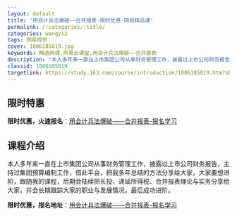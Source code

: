 ```yaml
---
layout: default
title: '用会计兵法爆破——合并报表-限时优惠-网易精品课'
permalink: /:categories/:title/
categories: wangyi2
tags: 网易提供
cover: 1006185019.jpg
keywords: 精选网课,网易云课堂,用会计兵法爆破——合并报表
description: '本人多年来一直在上市集团公司从事财务管理工作，披露过上市公司财务报告，主持过集团预算编制工作，借此平台，把我多年总结的方'
classid: 1006185019
targetlink: https://study.163.com/course/introduction/1006185019.htm?share=1&shareId=1025206652&utm_campaign=share&utm_medium=iphoneShare&utm_source=&utm_u=1025206652
---
```


## 限时特惠

**限时优惠，火速报名**：[用会计兵法爆破——合并报表-报名学习](https://study.163.com/course/introduction/1006185019.htm?share=1&shareId=1025206652&utm_campaign=share&utm_medium=iphoneShare&utm_source=&utm_u=1025206652)

## 课程介绍

本人多年来一直在上市集团公司从事财务管理工作，披露过上市公司财务报告，主持过集团预算编制工作，借此平台，把我多年总结的方法分享给大家，大家要想进阶，跟随我的课程，后期会陆续把长投、递延所得税、合并报表理论与实务分享给大家，并会长期跟踪大家的职业与发展情况，最后成功进阶。

**限时优惠，报名地址**：[用会计兵法爆破——合并报表-报名学习](https://study.163.com/course/introduction/1006185019.htm?share=1&shareId=1025206652&utm_campaign=share&utm_medium=iphoneShare&utm_source=&utm_u=1025206652)

